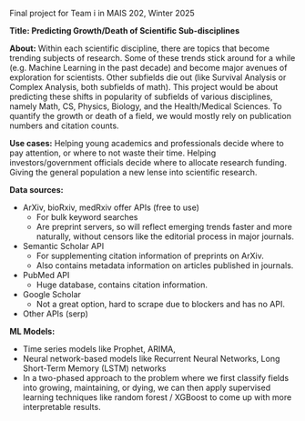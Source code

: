 Final project for Team i in MAIS 202, Winter 2025

**Title: Predicting Growth/Death of Scientific Sub-disciplines**

**About:** Within each scientific discipline, there are topics that become trending subjects of research. Some of these trends stick around for a while (e.g. Machine Learning in the past decade) and become major avenues of exploration for scientists. Other subfields die out (like Survival Analysis or Complex Analysis, both subfields of math). This project would be about predicting these shifts in popularity of subfields of various disciplines, namely Math, CS, Physics, Biology, and the Health/Medical Sciences. To quantify the growth or death of a field, we would mostly rely on publication numbers and citation counts. 

**Use cases:** Helping young academics and professionals decide where to pay attention, or where to not waste their time. Helping investors/government officials decide where to allocate research funding. Giving the general population a new lense into scientific research.


**Data sources:** 
* ArXiv, bioRxiv, medRxiv offer APIs (free to use)
    * For bulk keyword searches
    * Are preprint servers, so will reflect emerging trends faster and more naturally, without censors like the editorial process in major journals.
* Semantic Scholar API
    * For supplementing citation information of preprints on ArXiv.
    * Also contains metadata information on articles published in journals. 
* PubMed API
    * Huge database, contains citation information.
* Google Scholar
    * Not a great option, hard to scrape due to blockers and has no API.
* Other APIs (serp)

**ML Models:**
* Time series models like Prophet, ARIMA, 
* Neural network-based models like Recurrent Neural Networks, Long Short-Term Memory (LSTM) networks
* In a two-phased approach to the problem where we first classify fields into growing, maintaining, or dying, we can then apply supervised learning techniques like random forest / XGBoost to come up with more interpretable results. 

